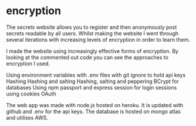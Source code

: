 # encryption
The secrets website allows you to register and then anonymously post secrets readable by all users.
Whilst making the website I went through several iterations with increasing levels of encryption in order to learn them.


I made the website using increasingly effective forms of encryption. 
By looking at the commented out code you can see the approaches to encryption I used.

Using environment variables with .env files with git ignore to hold api keys
Hashing
Hashing and salting
Hashing, salting and peppering
BCrypt for databases
Using npm passport and express session for login sessions using cookies
OAuth


The web app was made with node.js hosted on heroku.
It is updated with github and .env for the api keys.
The database is hosted on mongo atlas and utilises AWS. 

